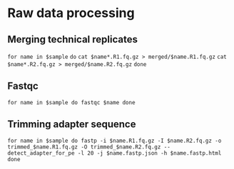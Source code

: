 # Raw data processing 

## Merging technical replicates 

`for name in $sample`
`do`
`cat $name*.R1.fq.gz > merged/$name.R1.fq.gz`
`cat $name*.R2.fq.gz > merged/$name.R2.fq.gz`
`done`

## Fastqc 
`for name in $sample
do
fastqc $name
done`

## Trimming adapter sequence 
`for name in $sample
do
fastp -i $name.R1.fq.gz -I $name.R2.fq.gz -o trimmed_$name.R1.fq.gz -O trimmed_$name.R2.fq.gz --detect_adapter_for_pe -l 20 -j $name.fastp.json -h $name.fastp.html
done`



